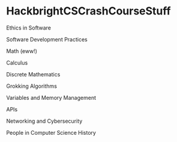 # HackbrightCSCrashCourseStuff

Ethics in Software


Software Development Practices


Math (eww!)


Calculus

Discrete Mathematics 


Grokking Algorithms

	

Variables and Memory Management


APIs


Networking and Cybersecurity


People in Computer Science History
